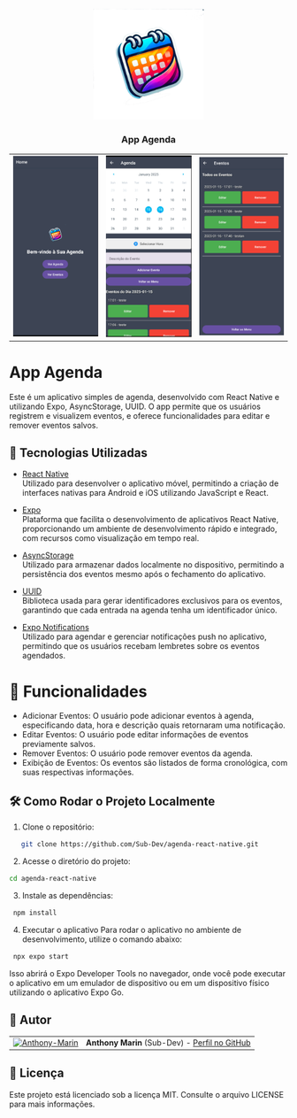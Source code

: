 <p align="center">
  <img alt="Logo" title="LogoApp" src=".github/logo.png" width="200px" />
</p>
<h3 align = "center" fontSize="60px">
 App Agenda
</h3>
<table>
  <tr>
    <td><img alt="tela1-home" src=".github/tela1-home.png" width="100%"></td>
    <td><img alt="tela2-agenda" src=".github/tela2-agenda.png" width="100%"></td>
    <td><img alt="tela3-eventos" src=".github/tela3-eventos.png" width="100%"></td>
  </tr>
</table>

# App Agenda

Este é um aplicativo simples de agenda, desenvolvido com React Native e utilizando Expo, AsyncStorage, UUID. O app permite que os usuários registrem e visualizem eventos, e oferece funcionalidades para editar e remover eventos salvos.

## 🚀 Tecnologias Utilizadas

- [React Native](https://img.shields.io/badge/-React%20Native-61DAFB?style=flat&logo=react&logoColor=black)  
  Utilizado para desenvolver o aplicativo móvel, permitindo a criação de interfaces nativas para Android e iOS utilizando JavaScript e React.

- [Expo](https://img.shields.io/badge/-Expo-000000?style=flat&logo=expo&logoColor=white)  
  Plataforma que facilita o desenvolvimento de aplicativos React Native, proporcionando um ambiente de desenvolvimento rápido e integrado, com recursos como visualização em tempo real.

- [AsyncStorage](https://img.shields.io/badge/-AsyncStorage-000000?style=flat&logo=react&logoColor=white)  
  Utilizado para armazenar dados localmente no dispositivo, permitindo a persistência dos eventos mesmo após o fechamento do aplicativo.

- [UUID](https://img.shields.io/badge/-UUID-000000?style=flat&logo=react&logoColor=white)  
  Biblioteca usada para gerar identificadores exclusivos para os eventos, garantindo que cada entrada na agenda tenha um identificador único.

- [Expo Notifications](https://img.shields.io/badge/-Expo%20Notifications-000000?style=flat&logo=expo&logoColor=white)  
  Utilizado para agendar e gerenciar notificações push no aplicativo, permitindo que os usuários recebam lembretes sobre os eventos agendados.

# 🎨 Funcionalidades

- Adicionar Eventos: O usuário pode adicionar eventos à agenda, especificando data, hora e descrição quais retornaram uma notificação.
- Editar Eventos: O usuário pode editar informações de eventos previamente salvos.
- Remover Eventos: O usuário pode remover eventos da agenda.
- Exibição de Eventos: Os eventos são listados de forma cronológica, com suas respectivas informações.

## 🛠️ Como Rodar o Projeto Localmente

1. Clone o repositório:

```bash
   git clone https://github.com/Sub-Dev/agenda-react-native.git

```

2. Acesse o diretório do projeto:

```bash
cd agenda-react-native
```

3. Instale as dependências:

```bash
 npm install
```

4. Executar o aplicativo
   Para rodar o aplicativo no ambiente de desenvolvimento, utilize o comando abaixo:

```bash
 npx expo start
```

Isso abrirá o Expo Developer Tools no navegador, onde você pode executar o aplicativo em um emulador de dispositivo ou em um dispositivo físico utilizando o aplicativo Expo Go.

## 👥 Autor

<table>
 <tr>
 <td alinhar="centro">
 <a href="https://github.com/Sub-Dev" target="_blank">
 <img src="https://avatars.githubusercontent.com/u/68450692?v=4" alt="Anthony-Marin" height="30" width="30"/>
 </a>
 </td>
 <td>
 <strong>Anthony Marin</strong> (Sub-Dev) - <a href="https://github.com/Sub-Dev">Perfil no GitHub</a>
 </td>
 </tr>
</table>

## 📝 Licença

Este projeto está licenciado sob a licença MIT. Consulte o arquivo LICENSE para mais informações.
